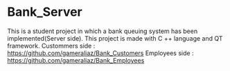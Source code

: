 # Bank_Server
This is a student project in which a bank queuing system has been implemented(Server side). This project is made with C ++ language and QT framework.
Custommers side : https://github.com/gameraliaz/Bank_Customers 
Employees side : https://github.com/gameraliaz/Bank_Employees
